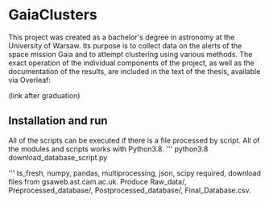 # GaiaClusters
This project was created as a bachelor's degree in astronomy at the University of Warsaw. Its purpose is to collect data on the alerts of the space mission Gaia and to attempt clustering using various methods. The exact operation of the individual components of the project, as well as the documentation of the results, are included in the text of the thesis, available via Overleaf:

(link after graduation)

## Installation and run
All of the scripts can be executed if there is a file processed by script. All of the modules and scripts works with Python3.8.
'''
python3.8 download_database_script.py

'''
ts_fresh, numpy, pandas, multiprocessing, json, scipy required, download files from gsaweb.ast.cam.ac.uk.
Produce Raw_data/, Preprocessed_database/, Postprocessed_database/, Final_Database.csv.

